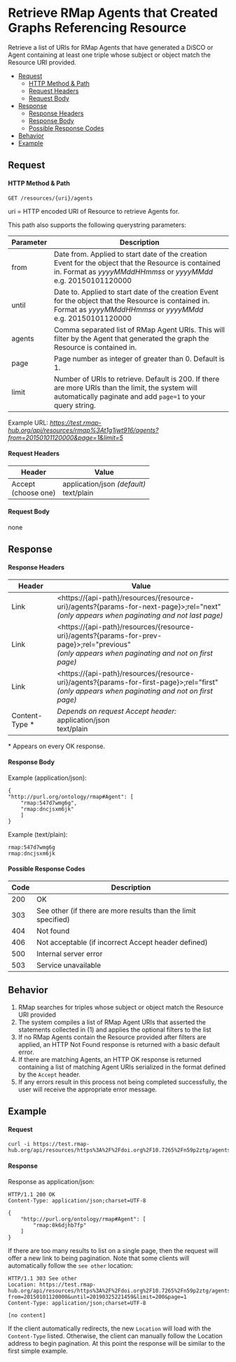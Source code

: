 # Retrieve RMap Agents that Created Graphs Referencing Resource
Retrieve a list of URIs for RMap Agents that have generated a DiSCO or Agent containing at least one triple whose subject or object match the Resource URI provided.

* [Request](#request)
  * [HTTP Method & Path](#http-method--path)
  * [Request Headers](#request-headers)
  * [Request Body](#request-body)
* [Response](#response)
  * [Response Headers](#response-headers)
  * [Response Body](#response-body)
  * [Possible Response Codes](#possible-response-codes)
* [Behavior](#behavior)
* [Example](#example)

## Request

#### HTTP Method & Path
```
GET /resources/{uri}/agents
```
uri = HTTP encoded URI of Resource to retrieve Agents for.

This path also supports the following querystring parameters:

| Parameter| Description |
|------|----|
| from | Date from. Applied to start date of the creation Event for the object that the Resource is contained in. Format as _yyyyMMddHHmmss_ or _yyyyMMdd_ <br>e.g. 20150101120000|
|until | Date to. Applied to start date of the creation Event for the object that the Resource is contained in. Format as _yyyyMMddHHmmss_ or _yyyyMMdd_ <br>e.g. 20150101120000|
|agents| Comma separated list of RMap Agent URIs. This will filter by the Agent that generated the graph the Resource is contained in.|
| page | Page number as integer of greater than 0. Default is 1.|
| limit | Number of URIs to retrieve. Default is 200. If there are more URIs than the limit, the system will automatically paginate and add `page=1` to your query string.

Example URL: _https://test.rmap-hub.org/api/resources/rmap%3At1g1jwt916/agents?from=20150101120000&page=1&limit=5_

#### Request Headers
| Header | Value |
|---------|------|
| Accept <br> (choose one) | application/json _(default)_<br>text/plain|
 
#### Request Body
none

## Response
#### Response Headers
| Header | Value |
|---------|------|
| Link | &#60;https://{api-path}/resources/{resource-uri}/agents?{params-for-next-page}>;rel="next"<br>_(only appears when paginating and not last page)_ |
| Link | &#60;https://{api-path}/resources/{resource-uri}/agents?{params-for-prev-page}>;rel="previous" <br>_(only appears when paginating and not on first page)_ |
|Link| &#60;https://{api-path}/resources/{resource-uri}/agents?{params-for-first-page}>;rel="first" <br>_(only appears when paginating and not on first page)_ |
| Content-Type * | _Depends on request Accept header:_<br>application/json<br>text/plain |

\* Appears on every OK response.

#### Response Body
Example (application/json):
```
{
"http://purl.org/ontology/rmap#Agent": [
    "rmap:547d7wmg6g",
    "rmap:dncjsxm6jk"
    ]
}
```
Example (text/plain):
```
rmap:547d7wmg6g
rmap:dncjsxm6jk
```

#### Possible Response Codes
| Code| Description |
|---------|------|
| 200| OK|
| 303 | See other (if there are more results than the limit specified) |
| 404| Not found |
| 406| Not acceptable (if incorrect Accept header defined) |
| 500| Internal server error|
| 503| Service unavailable|

## Behavior
1.  RMap searches for triples whose subject or object match the Resource URI provided
2. The system compiles a list of RMap Agent URIs that asserted the statements collected in (1) and applies the optional filters to the list
3. If no RMap Agents contain the Resource provided after filters are applied, an HTTP Not Found response is returned with a basic default error.
4. If there are matching Agents, an HTTP OK response is returned containing a list of matching Agent URIs serialized in the format defined by the `Accept` header.
5. If any errors result in this process not being completed successfully, the user will receive the appropriate error message.

## Example

#### Request
```
curl -i https://test.rmap-hub.org/api/resources/https%3A%2F%2Fdoi.org%2F10.7265%2Fn59p2ztg/agents
```

#### Response
Response as application/json:
```
HTTP/1.1 200 OK
Content-Type: application/json;charset=UTF-8

{
    "http://purl.org/ontology/rmap#Agent": [
        "rmap:0k6djhb7fp"
    ]
}
```
If there are too many results to list on a single page, then the request will offer a new link to being pagination. Note that some clients will automatically follow the `see other` location:
```
HTTP/1.1 303 See other
Location: https://test.rmap-hub.org/api/resources/https%3A%2F%2Fdoi.org%2F10.7265%2Fn59p2ztg/agents?from=20150101120000&until=20190325221459&limit=200&page=1
Content-Type: application/json;charset=UTF-8

[no content]
```
If the client automatically redirects, the new `Location` will load with the `Content-Type` listed. Otherwise, the client can manually follow the Location address to begin pagination. At this point the response will be similar to the first simple example.
